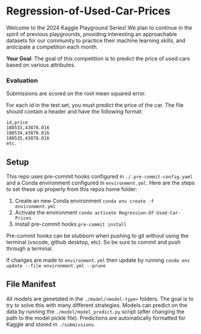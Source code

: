 # Regression-of-Used-Car-Prices
Welcome to the 2024 Kaggle Playground Series! We plan to continue in the spirit of previous playgrounds, providing interesting an approachable datasets for our community to practice their machine learning skills, and anticipate a competition each month.

**Your Goal**: The goal of this competition is to predict the price of used cars based on various attributes.

### Evaluation
Submissions are scored on the root mean squared error.

For each id in the test set, you must predict the price of the car. The file should contain a header and have the following format:

```
id,price
188533,43878.016
188534,43878.016
188535,43878.016
etc.
```

## Setup
This repo uses pre-commit hooks configured in `./.pre-commit-config.yaml` and a Conda environment configured in `environment.yml`. Here are the steps to set these up properly from this repos home folder:
1. Create an new Conda environment `conda env create -f environment.yml`
2. Activate the environment `conda activate Regression-Of-Used-Car-Prices`
3. Install pre-commit hooks `pre-commit install`

Pre-commit hooks can be stubborn when pushing to git without using the terminal (vscode, github desktop, etc). So be sure to commit and push through a terminal.  

If changes are made to `environment.yml` then update by running `conda env update --file environment.yml --prune`

## File Manifest
All models are genetated in the `./model/<model-type>` folders. The goal is to try to solve this with many different strategies. Models can predict on the data by running the `./model/model_predict.py` script (after changing the path to the model pickle file). Predictions are automatically formatted for Kaggle and stored in `./submissions`.
## 
